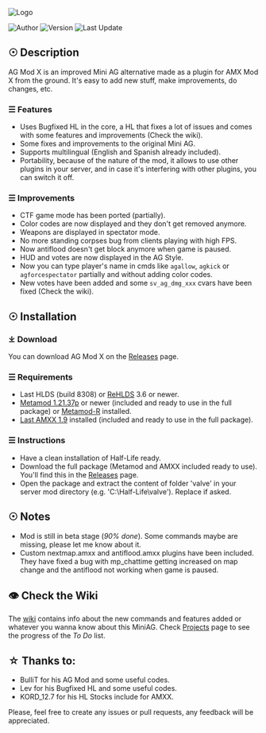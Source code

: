 ![Logo](https://imgur.com/EFxGF19.png)

![Author](https://img.shields.io/badge/Author-rtxa-blue) ![Version](https://img.shields.io/badge/Version-Beta%202.2-blue) ![Last Update](https://img.shields.io/badge/Last%20Update-10/05/2020-blue) 

## ☉ Description

AG Mod X is an improved Mini AG alternative made as a plugin for AMX Mod X from the ground. It's easy to add new stuff, make improvements, do changes, etc.

### ☰ Features
- Uses Bugfixed HL in the core, a HL that fixes a lot of issues and comes with some features and improvements (Check the wiki).
- Some fixes and improvements to the original Mini AG.
- Supports multilingual (English and Spanish already included).
- Portability, because of the nature of the mod, it allows to use other plugins in your server, and in case it's interfering with other plugins, you can switch it off.

### ☰ Improvements
- CTF game mode has been ported (partially).
- Color codes are now displayed and they don't get removed anymore.
- Weapons are displayed in spectator mode.
- No more standing corpses bug from clients playing with high FPS.
- Now antiflood doesn't get block anymore when game is paused.
- HUD and votes are now displayed in the AG Style.
- Now you can type player's name in cmds like `agallow`, `agkick` or `agforcespectator` partially and without adding color codes.
- New votes have been added and some `sv_ag_dmg_xxx` cvars have been fixed (Check the wiki).

## ☉ Installation

### ⤓ Download
You can download AG Mod X on the [Releases](https://github.com/rtxa/agmodx/releases) page.

### ☰ Requirements
- Last HLDS (build 8308) or [ReHLDS](https://github.com/dreamstalker/rehlds/releases) 3.6 or newer.
- [Metamod 1.21.37p](https://github.com/jkivilin/metamod-p/releases) or newer (included and ready to use in the full package) or [Metamod-R](https://github.com/theAsmodai/metamod-r) installed.
- [Last AMXX 1.9](https://www.amxmodx.org/downloads-new.php) installed (included and ready to use in the full package).

### ☰ Instructions
- Have a clean installation of Half-Life ready.
- Download the full package (Metamod and AMXX included ready to use). You'll find this in the [Releases](https://github.com/rtxa/agmodx/releases) page.
- Open the package and extract the content of folder 'valve' in your server mod directory (e.g. 'C:\Half-Life\valve'). Replace if asked.

## ☉ Notes
- Mod is still in beta stage (*90% done*). Some commands maybe are missing, please let me know about it.
- Custom nextmap.amxx and antiflood.amxx plugins have been included. They have fixed a bug with mp_chattime getting increased on map change and the antiflood not working when game is paused.

## 👁 Check the Wiki
The [wiki](https://github.com/rtxa/agmodx/wiki) contains info about the new commands and features added or whatever you wanna know about this MiniAG. Check [Projects](https://github.com/rtxa/agmodx/projects) page to see the progress of the *To Do* list.

## ☆ Thanks to:
- BulliT for his AG Mod and some useful codes.
- Lev for his Bugfixed HL and some useful codes.
- KORD_12.7 for his HL Stocks include for AMXX.

Please, feel free to create any issues or pull requests, any feedback will be appreciated.
